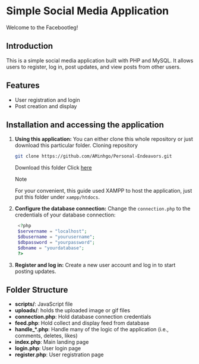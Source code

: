 # Simple Social Media Application

Welcome to the Facebootleg!

## Introduction

This is a simple social media application built with PHP and MySQL. It allows users to register, log in, post updates, and view posts from other users.

## Features

- User registration and login
- Post creation and display

## Installation and accessing the application

1. **Using this application:**
   You can either clone this whole repository or just download this particular folder.
   Cloning repository
   ```bash
   git clone https://github.com/AMinhgo/Personal-Endeavors.git
   ```
   Download this folder
   Click [here](https://download-directory.github.io/?url=https%3A%2F%2Fgithub.com%2FAMinhgo%2FPersonal-Endeavors%2Ftree%2Fmain%2FSimple%2520Social%2520Media%2520website)

   >[!Note]
   >For your convenient, this guide used XAMPP to host the application, just put this folder under `xampp/htdocs`.

2. **Configure the database connection:**
   Change the `connection.php` to the credentials of your database connection:
   ```php
    <?php
    $servername = "localhost";
    $dbusername = "yourusername";
    $dbpassword = "yourpassword";
    $dbname = "yourdatabase";
    ?>
   ```

3. **Register and log in:**
   Create a new user account and log in to start posting updates.

## Folder Structure

- **scripts/**: JavaScript file
- **uploads/**: holds the uploaded image or gif files
- **connection.php**: Hold database connection credentials
- **feed.php**: Hold collect and display feed from database
- **handle_\*.php**: Handle many of the logic of the application (i.e., comments, deletes, likes)
- **index.php**: Main landing page
- **login.php**: User login page
- **register.php**: User registration page
